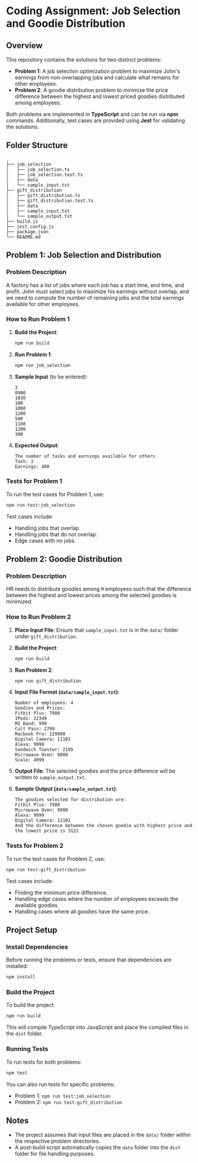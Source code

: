 
# Coding Assignment: Job Selection and Goodie Distribution

## Overview

This repository contains the solutions for two distinct problems:

- **Problem 1**: A job selection optimization problem to maximize John's earnings from non-overlapping jobs and calculate what remains for other employees.
- **Problem 2**: A goodie distribution problem to minimize the price difference between the highest and lowest priced goodies distributed among employees.

Both problems are implemented in **TypeScript** and can be run via **npm** commands. Additionally, test cases are provided using **Jest** for validating the solutions.

## Folder Structure

```
.
├── job_selection
│   ├── job_selection.ts
│   ├── job_selection.test.ts
│   ├── data
│   └── sample_input.txt
├── gift_distribution
│   ├── gift_distribution.ts
│   ├── gift_distribution.test.ts
│   ├── data
│   ├── sample_input.txt
│   └── sample_output.txt
├── build.js
├── jest.config.js
├── package.json
└── README.md
```

## Problem 1: Job Selection and Distribution

### Problem Description
A factory has a list of jobs where each job has a start time, end time, and profit. John must select jobs to maximize his earnings without overlap, and we need to compute the number of remaining jobs and the total earnings available for other employees.

### How to Run Problem 1

1. **Build the Project**:
   ```bash
   npm run build
   ```

2. **Run Problem 1**:
   ```bash
   npm run job_selection
   ```

3. **Sample Input** (to be entered):
   ```
   3
   0900
   1030
   100
   1000
   1200
   500
   1100
   1200
   300
   ```

4. **Expected Output**:
   ```
   The number of tasks and earnings available for others
   Task: 2
   Earnings: 400
   ```

### Tests for Problem 1

To run the test cases for Problem 1, use:

```bash
npm run test:job_selection
```

Test cases include:
- Handling jobs that overlap.
- Handling jobs that do not overlap.
- Edge cases with no jobs.

## Problem 2: Goodie Distribution

### Problem Description
HR needs to distribute goodies among `M` employees such that the difference between the highest and lowest prices among the selected goodies is minimized.

### How to Run Problem 2

1. **Place Input File**: Ensure that `sample_input.txt` is in the `data/` folder under `gift_distribution`.
2. **Build the Project**:
   ```bash
   npm run build
   ```

3. **Run Problem 2**:
   ```bash
   npm run gift_distribution
   ```

4. **Input File Format (`data/sample_input.txt`)**:
   ```
   Number of employees: 4
   Goodies and Prices:
   Fitbit Plus: 7980
   IPods: 22349
   MI Band: 999
   Cult Pass: 2799
   Macbook Pro: 229900
   Digital Camera: 11101
   Alexa: 9999
   Sandwich Toaster: 2195
   Microwave Oven: 9800
   Scale: 4999
   ```

5. **Output File**: The selected goodies and the price difference will be written to `sample_output.txt`.

6. **Sample Output (`data/sample_output.txt`)**:
   ```
   The goodies selected for distribution are:
   Fitbit Plus: 7980
   Microwave Oven: 9800
   Alexa: 9999
   Digital Camera: 11101
   And the difference between the chosen goodie with highest price and the lowest price is 3121
   ```

### Tests for Problem 2

To run the test cases for Problem 2, use:

```bash
npm run test:gift_distribution
```

Test cases include:
- Finding the minimum price difference.
- Handling edge cases where the number of employees exceeds the available goodies.
- Handling cases where all goodies have the same price.

## Project Setup

### Install Dependencies

Before running the problems or tests, ensure that dependencies are installed:

```bash
npm install
```

### Build the Project

To build the project:

```bash
npm run build
```

This will compile TypeScript into JavaScript and place the compiled files in the `dist` folder.

### Running Tests

To run tests for both problems:

```bash
npm test
```

You can also run tests for specific problems:
- Problem 1: `npm run test:job_selection`
- Problem 2: `npm run test:gift_distribution`

## Notes

- The project assumes that input files are placed in the `data/` folder within the respective problem directories.
- A post-build script automatically copies the `data` folder into the `dist` folder for file handling purposes.
